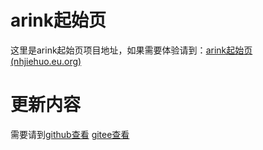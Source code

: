 # arink起始页
这里是arink起始页项目地址，如果需要体验请到：[arink起始页 (nhjiehuo.eu.org)](https://arink.nhjiehuo.eu.org/)
# 更新内容
需要请到[github查看](https://github.com/yan5236/arink-home-page/blob/main/up.md)
[gitee查看](https://gitee.com/nhjs114514/arink-home-page/blob/main/up.md)
